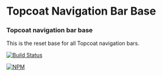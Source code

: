 Topcoat Navigation Bar Base
===========================

### Topcoat navigation bar base

This is the reset base for all Topcoat navigation bars.

[![Build Status](https://travis-ci.org/topcoat/navigation-bar-base.png?branch=master)](https://travis-ci.org/topcoat/navigation-bar-base)

[![NPM](https://nodei.co/npm/topcoat-navigation-bar-base.png)](https://nodei.co/npm/topcoat-navigation-bar-base/)
